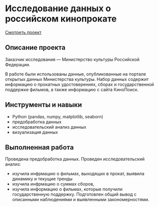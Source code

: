 # Исследование данных о российском кинопрокате
[Смотреть проект](https://github.com/nastasiasimon/Yandex_practicum/blob/main/film_research/film_research.ipynb)

## Описание проекта
Заказчик исследования — Министерство культуры Российской Федерации.

В работе были использованы данные, опубликованные на портале открытых данных Министерства культуры.
Набор данных содержит информацию о прокатных удостоверениях, сборах и государственной поддержке фильмов,
а также информацию с сайта КиноПоиск.

## Инструменты и навыки
- Python (pandas, numpy, matplotlib, seaborn)
- предобработка данных
- исследовательский анализ данных
- визуализация данных

## Выполненная работа
Проведена предобработка данных.
Проведен исследовательский анализ:
- изучила инфрмацию о фильмах, выходящих в прокат, выявила динамику и текущие тренды
- изучила инфрмацию о суммах сборов,
- изучила информацию о фильмах, которые получили государственную поддержку.
Подготовлен общий вывод с описанными наблюдениями и выявленными закономерностями.
